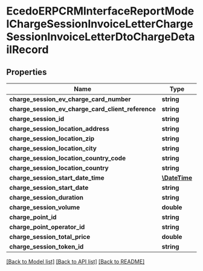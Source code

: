 # EcedoERPCRMInterfaceReportModelChargeSessionInvoiceLetterChargeSessionInvoiceLetterDtoChargeDetailRecord

## Properties
Name | Type | Description | Notes
------------ | ------------- | ------------- | -------------
**charge_session_ev_charge_card_number** | **string** |  | [optional] 
**charge_session_ev_charge_card_client_reference** | **string** |  | [optional] 
**charge_session_id** | **string** |  | [optional] 
**charge_session_location_address** | **string** |  | [optional] 
**charge_session_location_zip** | **string** |  | [optional] 
**charge_session_location_city** | **string** |  | [optional] 
**charge_session_location_country_code** | **string** |  | [optional] 
**charge_session_location_country** | **string** |  | [optional] 
**charge_session_start_date_time** | [**\DateTime**](\DateTime.md) |  | [optional] 
**charge_session_start_date** | **string** |  | [optional] 
**charge_session_duration** | **string** |  | [optional] 
**charge_session_volume** | **double** |  | [optional] 
**charge_point_id** | **string** |  | [optional] 
**charge_point_operator_id** | **string** |  | [optional] 
**charge_session_total_price** | **double** |  | [optional] 
**charge_session_token_id** | **string** |  | [optional] 

[[Back to Model list]](../README.md#documentation-for-models) [[Back to API list]](../README.md#documentation-for-api-endpoints) [[Back to README]](../README.md)


